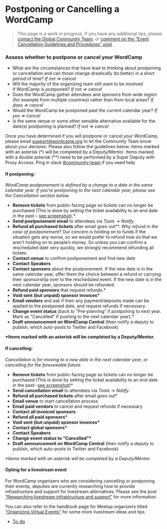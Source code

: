 # Postponing or Cancelling a WordCamp

> This page is a work in progress. If you have any additional tips, please [contact the Global Community Team](https://make.wordpress.org/community/contact/), or [comment on the “Event Cancellation Guidelines and Procedures” post](https://make.wordpress.org/community/2020/02/28/event-cancellation-guidelines-and-procedures/).

### Assess whether to postpone or cancel your WordCamp

*   What are the circumstances that have lead to thinking about postponing or cancellation and can those change drastically (to better) in a short period of time? *If not => cancel*
*   Will the majority of the organizing team still want to be involved if WordCamp is postponed? *If not => cancel*
*   Does the WordCamp gather attendees and sponsors from wide region (for example from multiple countries) rather than from local areas? *If does => cancel*
*   Would the WordCamp be postponed past the current calendar year? *If yes => cancel*
*   Is the same venue or some other sensible alternative available for the date(s) postponing is planned? *If not => cancel*

Once you have determined if you will postpone or cancel your WordCamp, please email support@wordcamp.org to let the Community Team know about your decision. Please also follow the guidelines below. Items marked with an asterisk (\*) will be completed by a Deputy/Mentor. Items marked with a double asterisk (\*\*) need to be performed by a Super Deputy with Proxy Access. Ping in slack [#community-team](https://make.wordpress.org/community/tag/community-team/) if you need help

#### If postponing:

*WordCamp postponement is defined by a change to a date in the same calendar year. If you’re postponing to the next calendar year, please see the Cancellation section below.*

*   **Remove tickets** from public-facing page so tickets can no longer be purchased (This is done by setting the ticket availability to an end date in the past – [see screenshot](https://make.wordpress.org/community/files/2020/03/Close-ticket-sales.jpg)).\*
*   **Send postponement email** to attendees via *Tools -> Notify*.
*   **Refund all purchased tickets** after email goes out\*\*. *Why refund in the case of postponement?* Our concern is holding on to funds if the situation gets any worse, so we would prefer to refund now so that we aren’t holding on to people’s money. So unless you can confirm a rescheduled date very quickly, we strongly recommend refunding all tickets.
*   **Contact venue** to confirm postponement and find new date
*   **Contact Speakers**
*   **Contact sponsors** about the postponement. If the new date is in the same calendar year, offer them the choice between a refund or carrying their sponsorship over to the rescheduled event. If the new date is in the next calendar year, sponsors should be refunded.
*   **Refund paid sponsors** that request refunds.\*
*   **Void sent (but unpaid) sponsor invoices\***
*   **Email vendors** and ask if their any payment/deposits made can be applied to the postponed date, and request refunds if necessary.
*   **Change event status** (back to “Pre-planning” if postponing to next year. Mark as “Cancelled” if pushing to the next calendar year).\*
*   **Draft announcement on WordCamp Central** (then notify a deputy to publish, which auto-posts to Twitter and Facebook)

**\*Items marked with an asterisk will be completed by a Deputy/Mentor.**

#### If cancelling:

*Cancellation is for moving to a new date in the next calendar year, or cancelling for the foreseeable future*.

*   **Remove tickets** from public-facing page so tickets can no longer be purchased (This is done by setting the ticket availability to an end date in the past– [see screenshot](https://make.wordpress.org/community/files/2020/03/Close-ticket-sales.jpg))\*
*   **Send cancellation email** to attendees via *Tools -> Notify*.
*   **Refund all purchased tickets** after email goes out\*
*   **Email venue** to start cancellation process
*   **Email paid vendors** to cancel and request refunds if necessary
*   **Contact all invoiced sponsors**
*   **Refund all paid sponsors\***
*   **Void sent (but unpaid) sponsor invoices\***
*   **Contact global sponsors\***
*   **Contact Speakers**
*   **Change event status to “Cancelled”\***
*   **Draft announcement on WordCamp Central** (then notify a deputy to publish, which auto-posts to Twitter and Facebook)

*\*Items marked with an asterisk will be completed by a Deputy/Mentor.*

#### Opting for a livestream event

For WordCamp organizers who are considering cancelling or postponing their eventp, deputies are currently researching how to provide infrastructure and support for livestream alternatives. Please see the post [“Researching livestream infrastructure and support”](https://make.wordpress.org/community/2020/03/04/researching-livestream-infrastructure-and-support/) for more information.

You can also refer to the handbook page for Meetup organizers titled [“Organizing Virtual Events”](https://make.wordpress.org/community/handbook/meetup-organizer/resources/organizing-virtual-events/) for some more livestream ideas and tips.

*   [To-do](# "To-do")